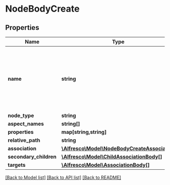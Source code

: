 # NodeBodyCreate

## Properties
Name | Type | Description | Notes
------------ | ------------- | ------------- | -------------
**name** | **string** | The name must not contain spaces or the following special characters: * \&quot; &lt; &gt; \\ / ? : and |. The character . must not be used at the end of the name. | 
**node_type** | **string** |  | 
**aspect_names** | **string[]** |  | [optional] 
**properties** | **map[string,string]** |  | [optional] 
**relative_path** | **string** |  | [optional] 
**association** | [**\Alfresco\Model\NodeBodyCreateAssociation**](NodeBodyCreateAssociation.md) |  | [optional] 
**secondary_children** | [**\Alfresco\Model\ChildAssociationBody[]**](ChildAssociationBody.md) |  | [optional] 
**targets** | [**\Alfresco\Model\AssociationBody[]**](AssociationBody.md) |  | [optional] 

[[Back to Model list]](../README.md#documentation-for-models) [[Back to API list]](../README.md#documentation-for-api-endpoints) [[Back to README]](../README.md)


